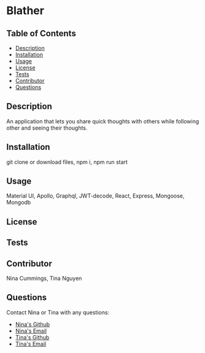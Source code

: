 # Blather
## Table of Contents
* [Description](#description)
* [Installation](#installation)
* [Usage](#Usage)
* [License](#License)
* [Tests](#Tests)
* [Contributor](#Contributor)
* [Questions](#Questions)

## Description 
An application that lets you share quick thoughts with others while following other and seeing their thoughts. 

## Installation
git clone or download files, npm i, npm run start

## Usage
Material UI, Apollo, Graphql, JWT-decode, React, Express, Mongoose, Mongodb

## License


## Tests


## Contributor
Nina Cummings, Tina Nguyen

## Questions 
Contact Nina or Tina with any questions: 
* [Nina's Github](https://github.com/jaderiver62)
* [Nina's Email](mailto:jaderiver64@gmail.com)
* [Tina's Github](https://github.com/ohwhytina)
* [Tina's Email](mailto:nguyentinaca@yahoo.com)

